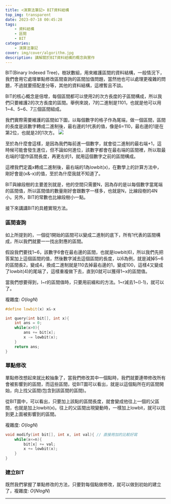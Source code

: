 ```yaml
---
title: <演算法筆記> BIT資料結構
top_img: transparent
date: 2023-07-18 00:45:28
tags:
    - 資料結構
    - 區間
    - BIT
categories:
    - 演算法筆記
cover: img/cover/algorithm.jpg
description: 講解關於BIT資料結構的概念與實作
---
```


BIT(Binary Indexed Tree)，樹狀數組，用來維護區間的資料結構，一般情況下，我們會用它處理單點修改區間查詢的區間加值問題，當然他也可以處理更複雜的問題，不過就要搭配差分等，其他的資料結構，這裡暫且不談。

BIT的核心概念是倍增，每個區間都可以使用2的次方長度的子區間構成，所以我們只要維護2的次方長度的區間。舉例來說，7的二進制是1101，也就是他可以用1~4、5~6、7三個區間組成。

我們實際需要維護的區間如下圖，以每個數字的格子作為尾端，做一個區間，區間的長度是該數字轉成二進制後，最右邊的1代表的值，像是6=110，最右邊的1是在第2位，也就是2的1次方。
![](/演算法教學/algorithm-BIT/BIT.png)


至於為什麼會這樣，是因為我們每前進一個數字，就會從二進制的最右端+1，這時候可能會發生進位，但不論如何進位，該數字都會在最右端的區間裡，所以取最右端的1當作區間長度，再更左的1，就用這個數字之前的區間構成。

這裡我們定義x轉成二進制後，最右端的1為lowbit(x)，在數學上的計算方法中，剛好會是(x&-x)的值，至於為什麼我就不知道了。

BIT與線段樹的主要差別就是，他的空間只需要N，因為存的是以每個數字當尾端的區間值，所以區間值的數量剛好會跟數字一樣多，也就是N，比線段樹的4N小。另外，BIT的常數也比線段樹小一點。

接下來講講BIT的具體實現方法。

### 區間查詢

如上所提到的，一個從1開始的區間可以變成二進制的底下，所有1代表的區間構成，所以我們就要一一找出對應的區間。

假設我們要找1~6，該數字6會在最右邊的區間，也就是lowbit(6)，所以我們先把答案加上這個區間的值，然後數字減去這個區間的長度，以6為例，就是減掉5~6的區間長2，變成4，換成二進制就是110去掉最右邊的1，變成100，這樣4又變成了lowbit(4)的尾端了，這樣重複做下去，直到0就可以獲得1~x的區間值。

當我們想要得到，l~r的區間值時，只要用前綴和的方法。1~r減去1~(l-1)，就可以了。

複雜度: $O(logN)$
```c++
#define lowbit(x) x&-x

int query(int bit[], int x){
    int ans = 0;
    while(x>0){
        ans += bit[x];
        x -= lowbit(x);
    }
    return ans;
}

```

### 單點修改

單點修改想起來就比較抽象了，當我們修改其中一個點時，我們就要連帶修改所有會被影響到的區間，而這些區間，從BIT圖可以看出，就是以這個點所在的區間開始，向上找父區間(包含到該區間的區間)。

從BIT圖中，可以看出，只要加上該點的區間長度，就會變成他往上一個的父區間，也就是加上lowbit(x)。往上的父區間出現變動時，一樣加上lowbit，就可以找到更上面被影響到的區間。

複雜度: $O(logN)$
```c++
void modify(int bit[], int x, int val){ // 直接用加的比較好寫
    while(x<=n){
        bit[x] += val;
        x += lowbit(x);
    }
}
```

### 建立BIT

既然我們掌握了單點修改的方法，只要對每個點做修改，就可以做到初始的建立了，複雜度: $O(NlogN)$


---